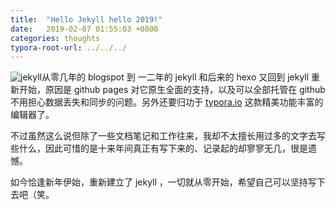 ```yaml
---
title:  "Hello Jekyll hello 2019!"
date:   2019-02-07 01:55:03 +0800
categories: thoughts
typora-root-url: ../../../
---
```


![jekyll](/blog/images/posts/jekyll-logo-black-red-transparent.png)从零几年的 blogspot 到 一二年的 jekyll 和后来的 hexo 又回到 jekyll 重新开始，原因是 github pages 对它原生全面的支持，以及可以全部托管在 github 不用担心数据丢失和同步的问题。另外还要归功于 [typora.io](https://typora.io) 这款精美功能丰富的编辑器了。

不过虽然这么说但除了一些文档笔记和工作往来，我却不太擅长用过多的文字去写些什么，因此可惜的是十来年间真正有写下来的、记录起的却寥寥无几，很是遗憾。

如今恰逢新年伊始，重新建立了 jekyll ，一切就从零开始，希望自己可以坚持写下去吧（笑。


